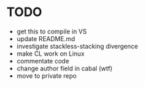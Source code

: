 # TODO

* get this to compile in VS
* update README.md
* investigate stackless-stacking divergence
* make CL work on Linux
* commentate code
* change author field in cabal (wtf)
* move to private repo
